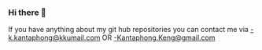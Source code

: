 ### Hi there 👋

If you have anything about my git hub repositories you can contact me via
-k.kantaphong@kkumail.com OR
-Kantaphong.Keng@gmail.com

